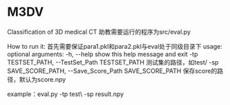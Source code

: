 # M3DV
Classification of 3D medical CT 
助教需要运行的程序为src/eval.py

How to run it:
首先需要保证para1.pkl和para2.pkl与eval处于同级目录下
usage:
optional arguments:
  -h, --help            show this help message and exit
  -tp TESTSET_PATH, --TestSet_Path TESTSET_PATH
                        测试集的路径，如test/
  -sp SAVE_SCORE_PATH, --Save_Score_Path SAVE_SCORE_PATH
                        保存score的路径，默认为score.npy

example：eval.py -tp test\ -sp result.npy
